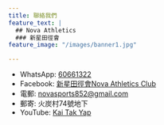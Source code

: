 ```yaml
---
title: 聯絡我們
feature_text: |
  ## Nova Athletics
  ### 新星田徑會
feature_image: "/images/banner1.jpg"

---
```


- WhatsApp: [60661322](https://api.whatsapp.com/send?phone=85260661322)
- Facebook: [新星田徑會Nova Athletics Club](https://facebook.com/新星田徑會Nova-Athletics-Club-105744665177266)
- 電郵: <novasports852@gmail.com>
- 郵寄: 火炭村74號地下
- YouTube: [Kai Tak Yap](https://www.youtube.com/channel/UCnUl5dNjlXMyJLL-YrY9vFw)
